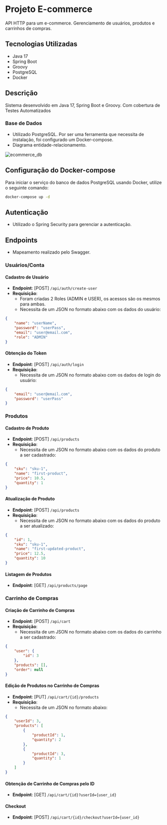 # Projeto E-commerce

API HTTP para um e-commerce. Gerenciamento de usuários, produtos e carrinhos de compras.

## Tecnologias Utilizadas

- Java 17
- Spring Boot
- Groovy
- PostgreSQL
- Docker

## Descrição

Sistema desenvolvido em Java 17, Spring Boot e Groovy. Com cobertura de Testes Automatizados

### Base de Dados

- Utilizado PostgreSQL. Por ser uma ferramenta que necessita de instalação, foi configurado um Docker-compose.
- Diagrama entidade-relacionamento.

![ecommerce_db](https://github.com/user-attachments/assets/0b89bb6c-d6f9-4ec2-8527-a45743d4e6a6)

  

## Configuração do Docker-compose

Para iniciar o serviço do banco de dados PostgreSQL usando Docker, utilize o seguinte comando:

```sh
docker-compose up -d
```

## Autenticação

- Utilizado o Spring Security para gerenciar a autenticação.

## Endpoints

- Mapeamento realizado pelo Swagger.

### Usuários/Conta

#### Cadastro de Usuário

- **Endpoint**: [POST] `/api/auth/create-user`
- **Requisição**:
  - Foram criadas 2 Roles (ADMIN e USER), os acessos são os mesmos para ambas.
  - Necessita de um JSON no formato abaixo com os dados do usuário:

```json
{
    "name": "userName",
    "password": "userPass",
    "email": "user@email.com",
    "role": "ADMIN"
}
```

#### Obtenção do Token

- **Endpoint**: [POST] `/api/auth/login`
- **Requisição**:
  - Necessita de um JSON no formato abaixo com os dados de login do usuário:

```json
{
    "email": "user@email.com",
    "password": "userPass"
}
```

### Produtos

#### Cadastro de Produto

- **Endpoint**: [POST] `/api/products`
- **Requisição**:
  - Necessita de um JSON no formato abaixo com os dados do produto a ser cadastrado:

```json
{
    "sku": "sku-1",
    "name": "first-product",
    "price": 10.5,
    "quantity": 1
}
```

#### Atualização de Produto

- **Endpoint**: [POST] `/api/products`
- **Requisição**:
  - Necessita de um JSON no formato abaixo com os dados do produto a ser atualizado:

```json
{
    "id": 1,
    "sku": "sku-1",
    "name": "first-updated-product",
    "price": 12.5,
    "quantity": 10
}
```

#### Listagem de Produtos

- **Endpoint**: [GET] `/api/products/page`

### Carrinho de Compras

#### Criação de Carrinho de Compras

- **Endpoint**: [POST] `/api/cart`
- **Requisição**:
  - Necessita de um JSON no formato abaixo com os dados do carrinho a ser cadastrado:

```json
{
    "user": {
        "id": 3
    },
    "products": [],
    "order": null
}
```

#### Edição de Produtos no Carrinho de Compras

- **Endpoint**: [PUT] `/api/cart/{id}/products`
- **Requisição**:
  - Necessita de um JSON no formato abaixo:

```json
{
    "userId": 3,
    "products": [
        {
            "productId": 1,
            "quantity": 2
        },
        {
            "productId": 3,
            "quantity": 1
        }
    ]
}
```

#### Obtenção de Carrinho de Compras pelo ID

- **Endpoint**: [GET] `/api/cart/{id}?userId={user_id}`

#### Checkout

- **Endpoint**: [POST] `/api/cart/{id}/checkout?userId={user_id}`
